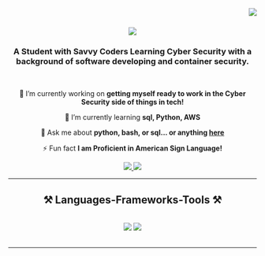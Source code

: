 <img align="right" src="https://visitor-badge.laobi.icu/badge?page_id=jjtlemall.jjtlemall" />

<h1 align="center">
    <img src="https://readme-typing-svg.herokuapp.com/?font=Righteous&size=35&center=true&vCenter=true&width=500&height=70&duration=4000&lines=Hi+There!+👋;+I'm+Ashley+Shelton!;" />
</h1>

<h3 align="center">A Student with Savvy Coders Learning Cyber Security with a background of software developing and container security.</h3>

<br/>

<div align="center">
 
 🔭 I’m currently working on **getting myself ready to work in the Cyber Security side of things in tech!**
 
 🌱 I’m currently learning **sql, Python, AWS**

💬 Ask me about **python, bash, or sql... or anything [here](https://github.com/jjtlemall/Ashley_Cyber_Oct2024.git)**

⚡ Fun fact **I am Proficient in American Sign Language!**

 </div>
 
<div align="center"> 
  <a href="mailto:shelton.a0417@gmail.com">
    <img src="https://img.shields.io/badge/Gmail-333333?style=for-the-badge&logo=gmail&logoColor=red" />
  </a>
  <a href="https://www.linkedin.com/in/ashley-shelton-006a46228/" target="_blank">
    <img src="https://img.shields.io/badge/LinkedIn-0077B5?style=for-the-badge&logo=linkedin&logoColor=white" target="_blank" />
  </a>

  </a>
</div>

 <hr/>
 
<h2 align="center">⚒️ Languages-Frameworks-Tools ⚒️</h2>
<br/>
<div align="center">
    <img src="https://skillicons.dev/icons?i=vscode,github,bash,git" />
    <img src="https://skillicons.dev/icons?i=java,python,mysql,aws" /><br>
</div>

<br/>
<hr/>
